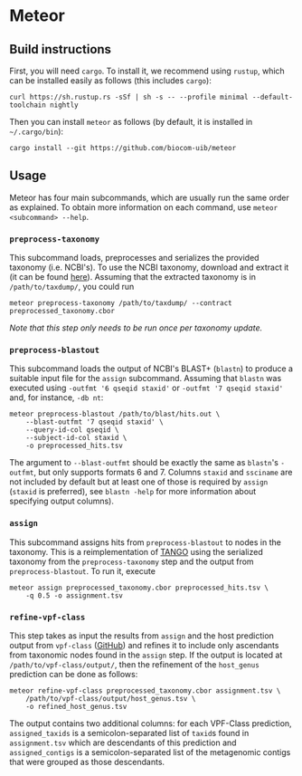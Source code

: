 # Meteor

## Build instructions

First, you will need `cargo`. To install it, we recommend using `rustup`, which
can be installed easily as follows (this includes `cargo`):

```
curl https://sh.rustup.rs -sSf | sh -s -- --profile minimal --default-toolchain nightly
```

Then you can install `meteor` as follows (by default, it is installed in
`~/.cargo/bin`):

```
cargo install --git https://github.com/biocom-uib/meteor
```

## Usage

Meteor has four main subcommands, which are usually run the same order as
explained. To obtain more information on each command, use `meteor
<subcommand> --help`.

### `preprocess-taxonomy`

This subcommand loads, preprocesses and serializes the provided taxonomy (i.e.
NCBI's). To use the NCBI taxonomy, download and extract it (it can be found
[here](https://ftp.ncbi.nih.gov/pub/taxonomy/taxdump.tar.gz)). Assuming that
the extracted taxonomy is in `/path/to/taxdump/`, you could run

```
meteor preprocess-taxonomy /path/to/taxdump/ --contract preprocessed_taxonomy.cbor
```

_Note that this step only needs to be run once per taxonomy update._

### `preprocess-blastout`

This subcommand loads the output of NCBI's BLAST+ (`blastn`) to produce a
suitable input file for the `assign` subcommand. Assuming that `blastn` was
executed using `-outfmt '6 qseqid staxid'` or `-outfmt '7 qseqid staxid'`
and, for instance, `-db nt`:

```
meteor preprocess-blastout /path/to/blast/hits.out \
    --blast-outfmt '7 qseqid staxid' \
    --query-id-col qseqid \
    --subject-id-col staxid \
    -o preprocessed_hits.tsv
```

The argument to `--blast-outfmt` should be exactly the same as `blastn`'s
`-outfmt`, but only supports formats 6 and 7. Columns `staxid` and `ssciname`
are not included by default but at least one of those is required by `assign`
(`staxid` is preferred), see `blastn -help` for more information about
specifying output columns).

### `assign`

This subcommand assigns hits from `preprocess-blastout` to nodes in the
taxonomy. This is a reimplementation of
[TANGO](https://www.cs.upc.edu/~valiente/tango/) using the serialized taxonomy
from the `preprocess-taxonomy` step and the output from `preprocess-blastout`.
To run it, execute

```
meteor assign preprocessed_taxonomy.cbor preprocessed_hits.tsv \
    -q 0.5 -o assignment.tsv
```

### `refine-vpf-class`

This step takes as input the results from `assign` and the host prediction
output from `vpf-class` ([GitHub](https://github.com/biocom-uib/vpf-tools)) and
refines it to include only ascendants from taxonomic nodes found in the
`assign` step. If the output is located at `/path/to/vpf-class/output/`, then
the refinement of the `host_genus` prediction can be done as follows:

```
meteor refine-vpf-class preprocessed_taxonomy.cbor assignment.tsv \
    /path/to/vpf-class/output/host_genus.tsv \
    -o refined_host_genus.tsv
```

The output contains two additional columns: for each VPF-Class prediction,
`assigned_taxids` is a semicolon-separated list of `taxid`s found in
`assignment.tsv` which are descendants of this prediction and
`assigned_contigs` is a semicolon-separated list of the metagenomic contigs
that were grouped as those descendants.
